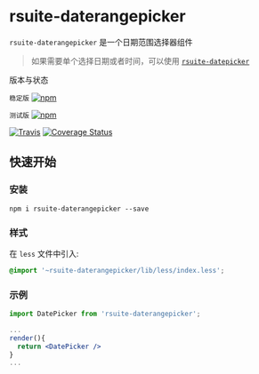 # rsuite-daterangepicker




`rsuite-daterangepicker` 是一个日期范围选择器组件

> 如果需要单个选择日期或者时间，可以使用 [`rsuite-datepicker`](https://rsuitejs.com/rsuite-datepicker)


版本与状态

`稳定版` [![npm](https://img.shields.io/npm/v/rsuite-daterangepicker.svg)](https://www.npmjs.com/package/rsuite-daterangepicker)

`测试版` [![npm](https://cnpmjs.org/badge/v/rsuite-daterangepicker.svg?&tag=beta&subject=npm)](https://www.npmjs.com/package/rsuite-daterangepicker)

[![Travis][build-badge]][build]  [![Coverage Status](https://coveralls.io/repos/github/rsuite/rsuite-daterangepicker/badge.svg)](https://coveralls.io/github/rsuite/rsuite-daterangepicker)



## 快速开始

### 安装

```
npm i rsuite-daterangepicker --save
```
### 样式

在 `less` 文件中引入:

```css
@import '~rsuite-daterangepicker/lib/less/index.less';
```


### 示例

```jsx
import DatePicker from 'rsuite-daterangepicker';

...
render(){
  return <DatePicker />
}
...

```


[build-badge]: https://travis-ci.org/rsuite/rsuite-daterangepicker.svg
[build]: https://travis-ci.org/rsuite/rsuite-daterangepicker


[npm-badge]: https://badge.fury.io/js/rsuite-daterangepicker.svg
[npm]: http://badge.fury.io/js/rsuite-daterangepicker


